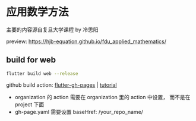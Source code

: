 # 应用数学方法

主要的内容源自复旦大学课程 by 冷思阳

preview: https://hjb-equation.github.io/fdu_applied_mathematics/


## build for web

```bash
flutter build web --release
```

github build action: [flutter-gh-pages](https://github.com/bluefireteam/flutter-gh-pages) | [tutorial](https://www.youtube.com/watch?v=y7Bi7ilCbbQ)

- organization 的 action 需要在 organization 里的 action 中设置， 而不是在 project 下面
- gh-page.yaml 需要设置 baseHref: /your_repo_name/
